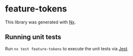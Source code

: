 # feature-tokens

This library was generated with [Nx](https://nx.dev).

## Running unit tests

Run `nx test feature-tokens` to execute the unit tests via [Jest](https://jestjs.io).
